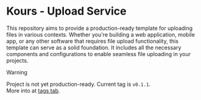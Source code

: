 # Kours - Upload Service

This repository aims to provide a production-ready template for uploading files in various contexts. Whether you're building a web application, mobile app, or any other software that requires file upload functionality, this template can serve as a solid foundation. It includes all the necessary components and configurations to enable seamless file uploading in your projects.

> [!WARNING]
> Project is not yet production-ready. Current tag is `v0.1.1`.<br />
> More into at [tags tab](https://github.com/jkitajima/upload-service/tags).
